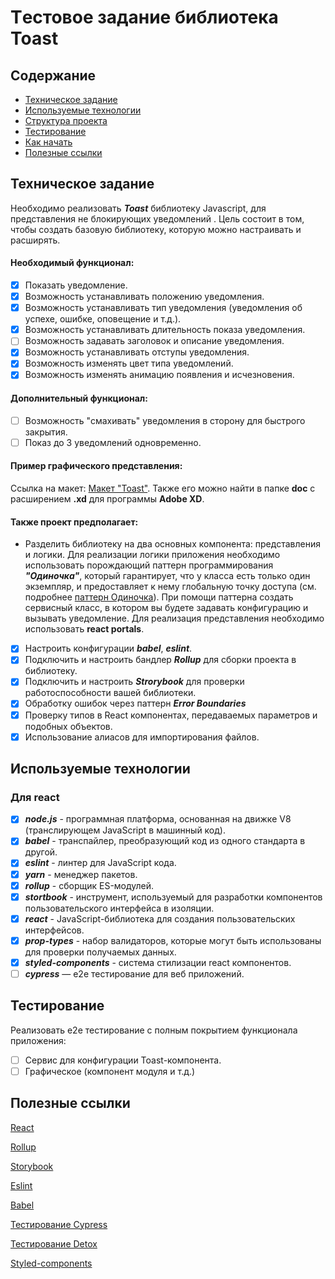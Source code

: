 # Tестовое задание библиотека Toast

## Содержание

- [Техническое задание](#Техническое-задание)
- [Используемые технологии](#Используемые-технологии)
- [Структура проекта](#Структура-проекта)
- [Тестирование](#Тестирование)
- [Как начать](#Как-начать)
- [Полезные ссылки](#Полезные-ссылки)

## Техническое задание

Необходимо реализовать **_Toast_** библиотеку Javascript, для представления не блокирующих уведомлений . Цель состоит в том, чтобы создать базовую библиотеку, которую можно настраивать и расширять.

#### Необходимый функционал:

- [x] Показать уведомление.
- [x] Возможность устанавливать положению уведомления.
- [x] Возможность устанавливать тип уведомления (уведомления об успехе, ошибке, оповещение и т.д.).
- [x] Возможность устанавливать длительность показа уведомления.
- [ ] Возможность задавать заголовок и описание уведомления.
- [x] Возможность устанавливать отступы уведомления.
- [x] Возможность изменять цвет типа уведомлений.
- [x] Возможность изменять анимацию появления и исчезновения.

#### Дополнительный функционал:

- [ ] Возможность "смахивать" уведомления в сторону для быстрого закрытия.
- [ ] Показ до 3 уведомлений одновременно.

#### Пример графического представления:

Ссылка на макет: [Макет "Toast"](https://xd.adobe.com/view/9efd755b-6a29-49bf-4e13-d5cd74643170-e8cc/). Также его можно найти в папке **doc** c расширением **.xd** для программы **Adobe XD**.

#### Также проект предполагает:

- Разделить библиотеку на два основных компонента: представления и логики. Для реализации логики приложения необходимо использовать порождающий паттерн программирования **_"Одиночка"_**, который гарантирует, что у класса есть только один экземпляр, и предоставляет к нему глобальную точку доступа (см. подробнее [паттерн Одиночка](https://refactoring.guru/ru/design-patterns/singleton)). При помощи паттерна создать сервисный класс, в котором вы будете задавать конфигурацию и вызывать уведомление. Для реализация представления необходимо использовать **react portals**.

- [x] Настроить конфигурации **_babel_**, **_eslint_**.
- [x] Подключить и настроить бандлер **_Rollup_** для сборки проекта в библиотеку.
- [x] Подключить и настроить **_Strorybook_** для проверки работоспособности вашей библиотеки.
- [x] Обработку ошибок через паттерн **_Error Boundaries_**
- [x] Проверку типов в React компонентах, передаваемых параметров и подобных объектов.
- [x] Использование алиасов для импортирования файлов.

## Используемые технологии

### Для react

- [x] **_node.js_** - программная платформа, основанная на движке V8 (транслирующем JavaScript в машинный код).
- [x] **_babel_** - транспайлер, преобразующий код из одного стандарта в другой.
- [x] **_eslint_** - линтер для JavaScript кода.
- [x] **_yarn_** - менеджер пакетов.
- [x] **_rollup_** - сборщик ES-модулей.
- [x] **_stortbook_** - инструмент, используемый для разработки компонентов пользовательского интерфейса в изоляции.
- [x] **_react_** - JavaScript-библиотека для создания пользовательских интерфейсов.
- [x] **_prop-types_** - набор валидаторов, которые могут быть использованы для проверки получаемых данных.
- [x] **_styled-components_** - система стилизации react компонентов.
- [ ] **_cypress_** — e2e тестирование для веб приложений.

## Тестирование

Реализовать e2e тестирование c полным покрытием функционала приложения:

- [ ] Сервис для конфигурации Toast-компонента.
- [ ] Графическое (компонент модуля и т.д.)

## Полезные ссылки

[React](https://reactjs.org/docs/getting-started.html)

[Rollup](https://rollupjs.org/guide/en/)

[Storybook](https://storybook.js.org/docs/basics/introduction/)

[Eslint](https://eslint.org/docs/user-guide/configuring)

[Babel](https://babeljs.io/docs/en/configuration)

[Тестирование Cypress](https://docs.cypress.io/guides/overview/why-cypress.html#In-a-nutshell)

[Тестирование Detox](https://github.com/wix/Detox/blob/master/docs/README.md)

[Styled-components](https://www.styled-components.com/docs)
